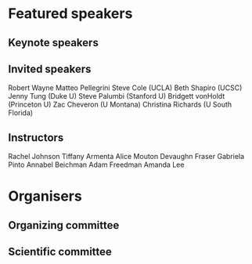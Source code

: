 # Featured speakers

## Keynote speakers


## Invited speakers
Robert Wayne
Matteo Pellegrini
Steve Cole (UCLA)
Beth Shapiro (UCSC)
Jenny Tung (Duke U)
Steve Palumbi (Stanford U)
Bridgett vonHoldt (Princeton U)
Zac Cheveron (U Montana) 
Christina Richards (U South Florida)

## Instructors
Rachel Johnson
Tiffany Armenta
Alice Mouton
Devaughn Fraser
Gabriela Pinto
Annabel Beichman
Adam Freedman
Amanda Lee

# Organisers


## Organizing committee


## Scientific committee
